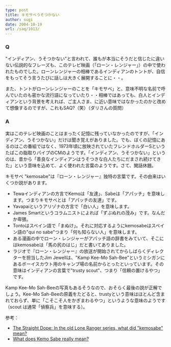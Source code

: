 ```yaml
---
type: post
title: キモサベうそつかない
author: sugi
date: 2004-10-19
url: /saq/1013/
---
```

### Q

"インディアン、うそつかない"と言われて、誰もが本当にそうだと信じたに違いない伝説的なフレーズも、このテレビ映画（「ローン・レンジャー」）の中で使われたものでした。ローンレンジャーの相棒であるインディアンのトントが、自信をもってそう言うたびに話しは大きく展開することに・・。

また、トントがローンレンジャーのことを「キモサベ」と、意味不明な名前で呼んでいたのも密かな流行語になっていたり・・相棒ではあっても、白人とインディアンという背景を考えれば、ご主人さま、に近い意味ではなかったのかと改めて想像するのですが、これもSAQ?（笑）（ダリさんの質問）

### A

実はこのテレビ映画のことはまったく記憶に残っていなかったのですが、「インディアン、うそつかない」だけは聞き覚えがありました。でも、ぼくの記憶にあるのはこの番組ではなく、1973年頃に放映されていたフレンドホルダーSというたばこの脂取りパイプのCMのようです。「インディアン、うそつかない」というのは、昔から「善良なインディアンはうそつきな白人たちにだまされ続けてきた」という意味を込めて、よく使われた言葉のようです。さて、閑話休題。

キモサベ "kemosabe"は『ローン・レンジャー』独特の言葉です。その由来はいくつか説があります。

  * Tewaインディアンの方言でKemoは「友達」、Sabeは「アパッチ」を意味します。つまりキモサベとは「アパッチの友達」です。
  * Yavapaiというアリゾナの方言で「白い人」を意味します。
  * James Smartというコラムニストによれば「ずぶぬれの茂み」です。なんだか卑猥。
  * Tontoはスペイン語で「まぬけ」。それに対応するようにkemosabeはスペイン語の"qui no sabe"つまり「何も知らない人」を意味します。
  * ある漫画の中でローン・レンジャーがアパッチ語の辞書をみていて、そこにはkemosabeは「馬の尻のはじ」だと書いてありました。
  * ラジオで『ローン・レンジャー』の放送が開始されてからしばらくディレクターを担当したJim Jewellは、"Kamp Kee-Mo Sah-Bee"というミシガンにあるボーイスカウト用のキャンプ場の名前からとったといっています。その意味はインディアンの言葉で"trusty scout"、つまり「信頼の置けるやつ」です。

Kamp Kee-Mo Sah-Beeの写真もあるそうなので、おそらく最後の説が正解でしょう。Kee-Mo Sah-Beeの原義をたどると、trustyという意味はほとんど含まれておらず、単に「こそこそ人をかぎまわるやつ」というような意味のようです（scout は通常「偵察兵」を意味する）。

参考：

  * <a href="http://www.straightdope.com/classics/a4_061.html" onclick="_gaq.push(['_trackEvent', 'outbound-article', 'http://www.straightdope.com/classics/a4_061.html', 'The Straight Dope: In the old Lone Ranger series, what did &quot;kemosabe&quot; mean?']);" >The Straight Dope: In the old Lone Ranger series, what did "kemosabe" mean?</a>
  * <a href="http://www.write101.com/kemosabe.htm" onclick="_gaq.push(['_trackEvent', 'outbound-article', 'http://www.write101.com/kemosabe.htm', 'What does Kemo Sabe really mean?']);" >What does Kemo Sabe really mean?</a>

